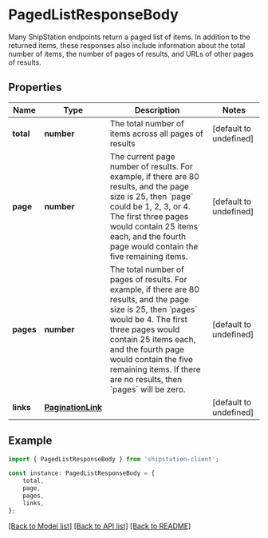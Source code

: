 # PagedListResponseBody

Many ShipStation endpoints return a paged list of items.  In addition to the returned items, these responses also include information about the total number of items, the number of pages of results, and URLs of other pages of results. 

## Properties

Name | Type | Description | Notes
------------ | ------------- | ------------- | -------------
**total** | **number** | The total number of items across all pages of results | [default to undefined]
**page** | **number** | The current page number of results.  For example, if there are 80 results, and the page size is 25, then &#x60;page&#x60; could be 1, 2, 3, or 4.  The first three pages would contain 25 items each, and the fourth page would contain the five remaining items. | [default to undefined]
**pages** | **number** | The total number of pages of results.  For example, if there are 80 results, and the page size is 25, then &#x60;pages&#x60; would be 4.  The first three pages would contain 25 items each, and the fourth page would contain the five remaining items.  If there are no results, then &#x60;pages&#x60; will be zero. | [default to undefined]
**links** | [**PaginationLink**](PaginationLink.md) |  | [default to undefined]

## Example

```typescript
import { PagedListResponseBody } from 'shipstation-client';

const instance: PagedListResponseBody = {
    total,
    page,
    pages,
    links,
};
```

[[Back to Model list]](../README.md#documentation-for-models) [[Back to API list]](../README.md#documentation-for-api-endpoints) [[Back to README]](../README.md)
